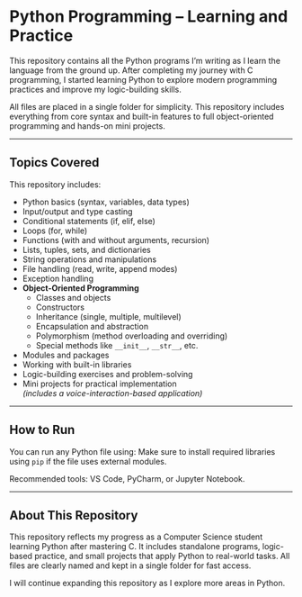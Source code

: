 # Python Programming – Learning and Practice

This repository contains all the Python programs I’m writing as I learn the language from the ground up. After completing my journey with C programming, I started learning Python to explore modern programming practices and improve my logic-building skills.

All files are placed in a single folder for simplicity. This repository includes everything from core syntax and built-in features to full object-oriented programming and hands-on mini projects.

---

## Topics Covered

This repository includes:

- Python basics (syntax, variables, data types)
- Input/output and type casting
- Conditional statements (if, elif, else)
- Loops (for, while)
- Functions (with and without arguments, recursion)
- Lists, tuples, sets, and dictionaries
- String operations and manipulations
- File handling (read, write, append modes)
- Exception handling
- **Object-Oriented Programming**
  - Classes and objects
  - Constructors
  - Inheritance (single, multiple, multilevel)
  - Encapsulation and abstraction
  - Polymorphism (method overloading and overriding)
  - Special methods like `__init__`, `__str__`, etc.
- Modules and packages
- Working with built-in libraries
- Logic-building exercises and problem-solving
- Mini projects for practical implementation  
  *(includes a voice-interaction-based application)*

---

## How to Run

You can run any Python file using:
Make sure to install required libraries using `pip` if the file uses external modules.

Recommended tools: VS Code, PyCharm, or Jupyter Notebook.

---

## About This Repository

This repository reflects my progress as a Computer Science student learning Python after mastering C. It includes standalone programs, logic-based practice, and small projects that apply Python to real-world tasks. All files are clearly named and kept in a single folder for fast access.

I will continue expanding this repository as I explore more areas in Python.


